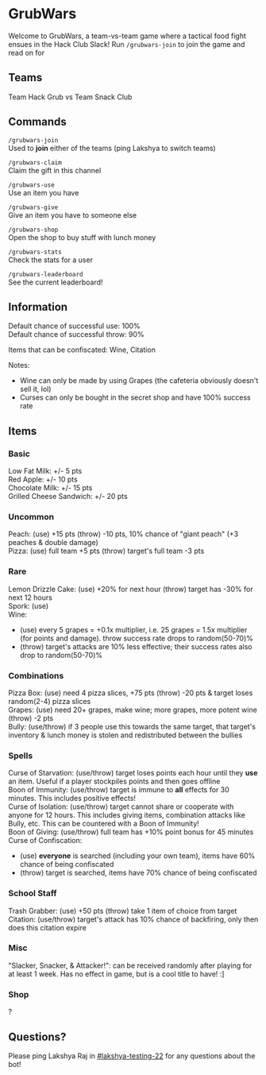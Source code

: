 # GrubWars

Welcome to GrubWars, a team-vs-team game where a tactical food fight ensues in the Hack Club Slack! Run `/grubwars-join` to join the game and read on for 

## Teams

Team Hack Grub vs Team Snack Club

## Commands

`/grubwars-join` <br>
Used to **join** either of the teams (ping Lakshya to switch teams)

`/grubwars-claim` <br>
Claim the gift in this channel

`/grubwars-use` <br>
Use an item you have

`/grubwars-give` <br>
Give an item you have to someone else

`/grubwars-shop` <br>
Open the shop to buy stuff with lunch money

`/grubwars-stats` <br>
Check the stats for a user

`/grubwars-leaderboard` <br>
See the current leaderboard!

## Information

Default chance of successful use: 100% <br>
Default chance of successful throw: 90%

Items that can be confiscated: Wine, Citation

Notes:
- Wine can only be made by using Grapes (the cafeteria obviously doesn't sell it, lol)
- Curses can only be bought in the secret shop and have 100% success rate

## Items

### Basic

Low Fat Milk: +/- 5 pts <br>
Red Apple: +/- 10 pts <br>
Chocolate Milk: +/- 15 pts <br>
Grilled Cheese Sandwich: +/- 20 pts <br>

### Uncommon

Peach: (use) +15 pts (throw) -10 pts, 10% chance of "giant peach" (+3 peaches & double damage) <br>
Pizza: (use) full team +5 pts (throw) target's full team -3 pts <br>

### Rare

Lemon Drizzle Cake: (use) +20% for next hour (throw) target has -30% for next 12 hours <br>
Spork: (use)  <br>
Wine:
- (use) every 5 grapes = +0.1x multiplier, i.e. 25 grapes = 1.5x multiplier (for points and damage). throw success rate drops to random(50-70)% <br>
- (throw) target's attacks are 10% less effective; their success rates also drop to random(50-70)% <br>

### Combinations

Pizza Box: (use) need 4 pizza slices, +75 pts (throw) -20 pts & target loses random(2-4) pizza slices <br>
Grapes: (use) need 20+ grapes, make wine; more grapes, more potent wine (throw) -2 pts <br>
Bully: (use/throw) if 3 people use this towards the same target, that target's inventory & lunch money is stolen and redistributed between the bullies <br>

### Spells

Curse of Starvation: (use/throw) target loses points each hour until they **use** an item. Useful if a player stockpiles points and then goes offline <br>
Boon of Immunity: (use/throw) target is immune to **all** effects for 30 minutes. This includes positive effects! <br>
Curse of Isolation: (use/throw) target cannot share or cooperate with anyone for 12 hours. This includes giving items, combination attacks like Bully, etc. This can be countered with a Boon of Immunity! <br>
Boon of Giving: (use/throw) full team has +10% point bonus for 45 minutes <br>
Curse of Confiscation:
- (use) **everyone** is searched (including your own team), items have 60% chance of being confiscated <br>
- (throw) target is searched, items have 70% chance of being confiscated <br>

### School Staff

Trash Grabber: (use) +50 pts (throw) take 1 item of choice from target <br>
Citation: (use/throw) target's attack has 10% chance of backfiring, only then does this citation expire <br>

### Misc

"Slacker, Snacker, & Attacker!": can be received randomly after playing for at least 1 week. Has no effect in game, but is a cool title to have! :] <br>

### Shop

?

## Questions?

Please ping Lakshya Raj in [#lakshya-testing-22](https://hackclub.slack.com/archives/C091UF79VDM) for any questions about the bot!
